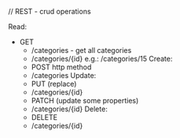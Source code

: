 // REST - crud operations

Read:
- GET
  - /categories - get all categories
  - /categories/{id} e.g.: /categories/15
Create: 
  - POST http method
  - /categories
Update:
  - PUT (replace)
  - /categories/{id}
  - PATCH (update some properties)
  - /categories/{id}
Delete:
  - DELETE
  - /categories/{id}

